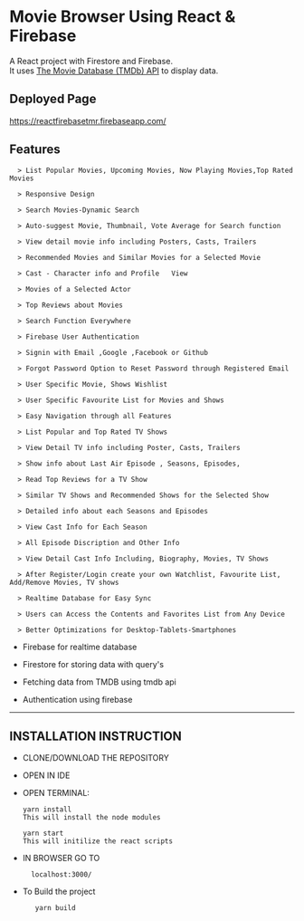 # Movie Browser Using React & Firebase	

A React project with Firestore and Firebase.	
It uses [The Movie Database (TMDb) API](https://www.themoviedb.org/documentation/api) to display data.	

## Deployed Page	
https://reactfirebasetmr.firebaseapp.com/	

## Features	

      > List Popular Movies, Upcoming Movies, Now Playing Movies,Top Rated Movies	
      
      > Responsive Design
      	
      > Search Movies-Dynamic Search	
      	
      > Auto-suggest Movie, Thumbnail, Vote Average for Search function	
      	
      > View detail movie info including Posters, Casts, Trailers	
      	
      > Recommended Movies and Similar Movies for a Selected Movie	
      	
      > Cast - Character info and Profile	View
      	
      > Movies of a Selected Actor	
      	
      > Top Reviews about Movies	
      	
      > Search Function Everywhere	
      	
      > Firebase User Authentication	
      	
      > Signin with Email ,Google ,Facebook or Github	

      > Forgot Password Option to Reset Password through Registered Email
      	
      > User Specific Movie, Shows Wishlist	
      
      > User Specific Favourite List for Movies and Shows
      	
      > Easy Navigation through all Features	
      
      > List Popular and Top Rated TV Shows
      	
      > View Detail TV info including Poster, Casts, Trailers
      
      > Show info about Last Air Episode , Seasons, Episodes,	

      > Read Top Reviews for a TV Show
      	
      > Similar TV Shows and Recommended Shows for the Selected Show	
      	
      > Detailed info about each Seasons and Episodes	

      > View Cast Info for Each Season
      	
      > All Episode Discription and Other Info	
      	
      > View Detail Cast Info Including, Biography, Movies, TV Shows	
      	
      > After Register/Login create your own Watchlist, Favourite List, Add/Remove Movies, TV shows	
      
      > Realtime Database for Easy Sync
      
      > Users can Access the Contents and Favorites List from Any Device
      
      > Better Optimizations for Desktop-Tablets-Smartphones
      	

  - Firebase for realtime database	

  - Firestore for storing data with query's 	

  - Fetching data from TMDB using tmdb api	

  - Authentication using firebase	

--------------------------------------------------------------------------------	

## INSTALLATION INSTRUCTION	

- CLONE/DOWNLOAD THE REPOSITORY	

- OPEN IN IDE	

- OPEN TERMINAL:	


      yarn install	
      This will install the node modules	

      yarn start	
      This will initilize the react scripts	

- IN BROWSER GO TO	

        localhost:3000/	

 - To Build the project	

          yarn build	



